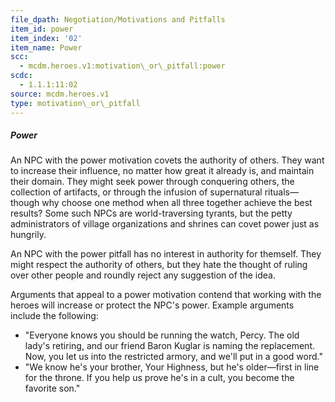 ```yaml
---
file_dpath: Negotiation/Motivations and Pitfalls
item_id: power
item_index: '02'
item_name: Power
scc:
  - mcdm.heroes.v1:motivation\_or\_pitfall:power
scdc:
  - 1.1.1:11:02
source: mcdm.heroes.v1
type: motivation\_or\_pitfall
---
```


##### Power

An NPC with the power motivation covets the authority of others. They want to increase their influence, no matter how great it already is, and maintain their domain. They might seek power through conquering others, the collection of artifacts, or through the infusion of supernatural rituals—though why choose one method when all three together achieve the best results? Some such NPCs are world-traversing tyrants, but the petty administrators of village organizations and shrines can covet power just as hungrily.

An NPC with the power pitfall has no interest in authority for themself. They might respect the authority of others, but they hate the thought of ruling over other people and roundly reject any suggestion of the idea.

Arguments that appeal to a power motivation contend that working with the heroes will increase or protect the NPC's power. Example arguments include the following:

- "Everyone knows you should be running the watch, Percy. The old lady's retiring, and our friend Baron Kuglar is naming the replacement. Now, you let us into the restricted armory, and we'll put in a good word."
- "We know he's your brother, Your Highness, but he's older—first in line for the throne. If you help us prove he's in a cult, you become the favorite son."
